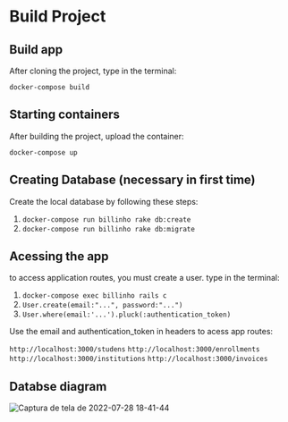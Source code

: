Build Project
================

Build app
----------
After cloning the project, type in the terminal:

```docker-compose build```

Starting containers
----------
After building the project, upload the container:

```docker-compose up```

Creating Database (necessary in first time)
----------
Create the local database by following these steps:

1) ```docker-compose run billinho rake db:create```
2) ```docker-compose run billinho rake db:migrate```

Acessing the app
----------
to access application routes, you must create a user.
type in the terminal:
1) ```docker-compose exec billinho rails c```
2) ```User.create(email:"...", password:"...")```
3) ```User.where(email:'...').pluck(:authentication_token)```

Use the email and authentication_token in headers to acess app routes:

```http://localhost:3000/studens```
```http://localhost:3000/enrollments```
```http://localhost:3000/institutions```
```http://localhost:3000/invoices```

Databse diagram
----------
![Captura de tela de 2022-07-28 18-41-44](https://user-images.githubusercontent.com/85513624/181642556-ceeab87f-89d7-4ce8-b4ad-59535127ae3c.png)

